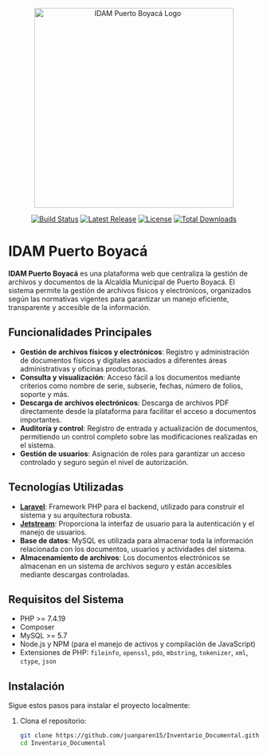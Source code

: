 <p align="center">
    <img src="https://www.idamptoboy.com/homeland/images/about.jpg" width="400" alt="IDAM Puerto Boyacá Logo">
</p>

<p align="center">
<a href="https://github.com/username/idamptoboy/actions"><img src="https://github.com/username/idamptoboy/actions/workflows/ci.yml/badge.svg" alt="Build Status"></a>
<a href="https://github.com/username/idamptoboy/releases"><img src="https://img.shields.io/github/v/release/username/idamptoboy" alt="Latest Release"></a>
<a href="https://github.com/username/idamptoboy/blob/main/LICENSE.md"><img src="https://img.shields.io/badge/License-MIT-blue.svg" alt="License"></a>
<a href="https://packagist.org/packages/username/idamptoboy"><img src="https://poser.pugx.org/username/idamptoboy/d/total.svg" alt="Total Downloads"></a>
</p>

# IDAM Puerto Boyacá

**IDAM Puerto Boyacá** es una plataforma web que centraliza la gestión de archivos y documentos de la Alcaldía Municipal de Puerto Boyacá. El sistema permite la gestión de archivos físicos y electrónicos, organizados según las normativas vigentes para garantizar un manejo eficiente, transparente y accesible de la información.

## Funcionalidades Principales

- **Gestión de archivos físicos y electrónicos**: Registro y administración de documentos físicos y digitales asociados a diferentes áreas administrativas y oficinas productoras.
- **Consulta y visualización**: Acceso fácil a los documentos mediante criterios como nombre de serie, subserie, fechas, número de folios, soporte y más.
- **Descarga de archivos electrónicos**: Descarga de archivos PDF directamente desde la plataforma para facilitar el acceso a documentos importantes.
- **Auditoría y control**: Registro de entrada y actualización de documentos, permitiendo un control completo sobre las modificaciones realizadas en el sistema.
- **Gestión de usuarios**: Asignación de roles para garantizar un acceso controlado y seguro según el nivel de autorización.

## Tecnologías Utilizadas

- **[Laravel](https://laravel.com/)**: Framework PHP para el backend, utilizado para construir el sistema y su arquitectura robusta.
- **[Jetstream](https://jetstream.laravel.com/)**: Proporciona la interfaz de usuario para la autenticación y el manejo de usuarios.
- **Base de datos**: MySQL es utilizada para almacenar toda la información relacionada con los documentos, usuarios y actividades del sistema.
- **Almacenamiento de archivos**: Los documentos electrónicos se almacenan en un sistema de archivos seguro y están accesibles mediante descargas controladas.

## Requisitos del Sistema

- PHP >= 7.4.19
- Composer
- MySQL >= 5.7
- Node.js y NPM (para el manejo de activos y compilación de JavaScript)
- Extensiones de PHP: `fileinfo`, `openssl`, `pdo`, `mbstring`, `tokenizer`, `xml`, `ctype`, `json`

## Instalación

Sigue estos pasos para instalar el proyecto localmente:

1. Clona el repositorio:
   ```bash
   git clone https://github.com/juanparen15/Inventario_Documental.github.io.git
   cd Inventario_Documental
